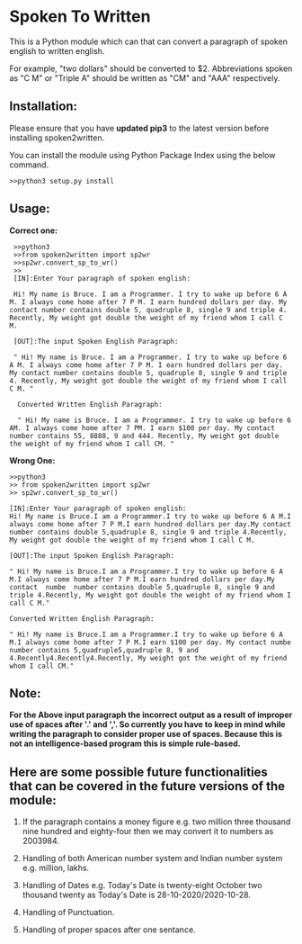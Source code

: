 # Spoken To Written

This is a Python module which can that can convert a paragraph of spoken english to written english.

 For example, "two dollars" should be converted to $2. Abbreviations spoken as "C M" or "Triple A" should be written as "CM" and "AAA" respectively.


## Installation:


  Please ensure that you have **updated pip3** to the latest version before installing spoken2written.
  
  You can install the module using Python Package Index using the below command.
   ```
   >>python3 setup.py install
   ```


## Usage:


**Correct one:**
   ```
    >>python3
	>>from spoken2written import sp2wr
	>>sp2wr.convert_sp_to_wr()
	>>
	[IN]:Enter Your paragraph of spoken english:
	
	Hi! My name is Bruce. I am a Programmer. I try to wake up before 6 A M. I always come home after 7 P M. I earn hundred dollars per day. My contact number contains double 5, quadruple 8, single 9 and triple 4. Recently, My weight got double the weight of my friend whom I call C M. 
	
	[OUT]:The input Spoken English Paragraph: 
	
	" Hi! My name is Bruce. I am a Programmer. I try to wake up before 6 A M. I always come home after 7 P M. I earn hundred dollars per day. My contact number contains double 5, quadruple 8, single 9 and triple 4. Recently, My weight got double the weight of my friend whom I call C M. "
		
	 Converted Written English Paragraph: 
	 
	 " Hi! My name is Bruce. I am a Programmer. I try to wake up before 6 AM. I always come home after 7 PM. I earn $100 per day. My contact number contains 55, 8888, 9 and 444. Recently, My weight got double the weight of my friend whom I call CM. "
```
	
	
**Wrong One:**
    
    >>python3
	>> from spoken2written import sp2wr
	>> sp2wr.convert_sp_to_wr()

	[IN]:Enter Your paragraph of spoken english:
	Hi! My name is Bruce.I am a Programmer.I try to wake up before 6 A M.I always come home after 7 P M.I earn hundred dollars per day.My contact  number contains double 5,quadruple 8, single 9 and triple 4.Recently, My weight got double the weight of my friend whom I call C M.
	
	[OUT]:The input Spoken English Paragraph: 

	" Hi! My name is Bruce.I am a Programmer.I try to wake up before 6 A M.I always come home after 7 P M.I earn hundred dollars per day.My contact  numbe  number contains double 5,quadruple 8, single 9 and triple 4.Recently, My weight got double the weight of my friend whom I call C M."

	Converted Written English Paragraph: 

	" Hi! My name is Bruce.I am a Programmer.I try to wake up before 6 A M.I always come home after 7 P M.I earn $100 per day. My contact numbe number contains 5,quadruple5,quadruple 8, 9 and 4.Recently4.Recently4.Recently, My weight got the weight of my friend whom I call CM."


## Note: 

   **For the Above input paragraph the incorrect output as a result of improper use of spaces after '.' and ','.  So currently you have to keep in mind while writing the paragraph to consider proper use of spaces. Because this is not an intelligence-based program this is simple rule-based.**



## Here are some possible future functionalities that  can be covered in the future versions of the module:

1.   If the paragraph contains a money figure e.g. two million three thousand nine hundred and eighty-four then we may convert it to numbers as 2003984.

2. Handling of both American number system and Indian number system e.g. million, lakhs.

3.  Handling of Dates e.g. Today's Date is twenty-eight October two thousand twenty as Today's Date is 28-10-2020/2020-10-28.

4. Handling of Punctuation.

5. Handling of proper spaces after one sentance.
